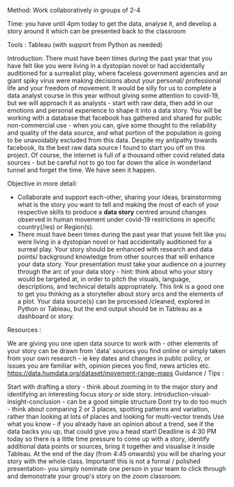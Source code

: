 Method: Work collaboratively in groups of 2-4 

Time: you have until 4pm today to get the data, analyse it, and develop a story around it which can be presented back to the classroom

Tools :  Tableau (with support from Python as needed)

Introduction: There must have been times during the past year that you have felt like you were living in a dystopian novel or had accidentally auditioned for a surrealist play, where faceless government agencies and an giant spiky virus were making decisions about your personal/ professional life and your freedom of movement. It would be silly for us to complete a data analyst course in this year without giving some attention to covid-19, but we will approach it as analysts - start with raw data, then add in our emotions and personal experience to shape it into a data story. You will be working with a database that facebook has gathered and shared for public non-commercial use - when you can, give some thought to the reliability and quality of the data source, and what portion of the population is going to be unavoidably excluded from this data. Despite my antipathy towards facebook, its the best raw data source I found to start you off on this project. Of course, the internet is full of a thousand other covid related data sources - but be careful not to go too far down the alice in wonderland tunnel and forget the time. We have seen it happen.  

Objective in more detail: 
- Collaborate and support each-other, sharing your ideas, brainstorming what is the story you want to tell and making the most of each of your respective skills to produce a **data story** centred around changes observed in human movement under covid-19 restrictions in specific country(/ies) or Region(s). 
- There must have been times during the past year that youve felt like you were living in a dystopian novel or had accidentally auditioned for a surreal play. 
Your story should be enhanced with research and data points/ background knowledge from other sources that will enhance your data story. Your presentation must take your audience on a journey through the arc of your data story - hint: think about who your story would be targeted at, in order to pitch the visuals, language, descriptions, and technical details appropriately. This link is a good one to get you thinking as a storyteller about story arcs and the elements of a plot. Your data source(s) can be processed /cleaned, explored in Python or Tableau, but the end output should be in Tableau as a dashboard or story.

Resources : 

We are giving you one open data source to work with - other elements of your story can be drawn from 'data' sources you find online or simply taken from your own research - ie key dates and changes in public policy, or issues you are familiar with, opinion pieces you find, news articles etc. https://data.humdata.org/dataset/movement-range-maps 
Guidance / Tips :

Start with drafting a story - think about zooming in to the major story and identifying an interesting focus story or side story. 
introduction-visual-insight-conclusion - can be a good simple structure
Dont try to do too much - think about comparing 2 or 3 places, spotting patterns and variation, rather than looking at lots of places and looking for multi-vector trends
Use what you know - if you already have an opinion about a trend, see if the data backs you up, that could give you a head start!
Deadline is 4:30 PM today so there is a little time pressure to come up with a story, identify additional data points or sources, bring it together and visualise it inside Tableau. At the end of the day (from 4:45 onwards) you will be sharing your story with the whole class. Important! this is not a formal / polished presentation- you simply nominate one person in your team to click through and demonstrate your group's story on the zoom classroom. 
